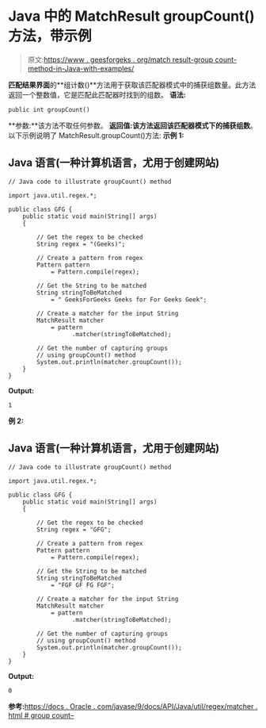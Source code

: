 # Java 中的 MatchResult groupCount()方法，带示例

> 原文:[https://www . geesforgeks . org/match result-group count-method-in-Java-with-examples/](https://www.geeksforgeeks.org/matchresult-groupcount-method-in-java-with-examples/)

**匹配结果界面**的**组计数()**方法用于获取该匹配器模式中的捕获组数量。此方法返回一个整数值，它是匹配此匹配器时找到的组数。
**语法:**

```
public int groupCount()
```

**参数:**该方法不取任何参数。
**返回值:**该方法返回该匹配器模式下**的捕获组数**。
以下示例说明了 MatchResult.groupCount()方法:
**示例 1:**

## Java 语言(一种计算机语言，尤用于创建网站)

```
// Java code to illustrate groupCount() method

import java.util.regex.*;

public class GFG {
    public static void main(String[] args)
    {

        // Get the regex to be checked
        String regex = "(Geeks)";

        // Create a pattern from regex
        Pattern pattern
            = Pattern.compile(regex);

        // Get the String to be matched
        String stringToBeMatched
            = " GeeksForGeeks Geeks for For Geeks Geek";

        // Create a matcher for the input String
        MatchResult matcher
            = pattern
                  .matcher(stringToBeMatched);

        // Get the number of capturing groups
        // using groupCount() method
        System.out.println(matcher.groupCount());
    }
}
```

**Output:** 

```
1
```

**例 2:**

## Java 语言(一种计算机语言，尤用于创建网站)

```
// Java code to illustrate groupCount() method

import java.util.regex.*;

public class GFG {
    public static void main(String[] args)
    {

        // Get the regex to be checked
        String regex = "GFG";

        // Create a pattern from regex
        Pattern pattern
            = Pattern.compile(regex);

        // Get the String to be matched
        String stringToBeMatched
            = "FGF GF FG FGF";

        // Create a matcher for the input String
        MatchResult matcher
            = pattern
                  .matcher(stringToBeMatched);

        // Get the number of capturing groups
        // using groupCount() method
        System.out.println(matcher.groupCount());
    }
}
```

**Output:** 

```
0
```

**参考:**[https://docs . Oracle . com/javase/9/docs/API/Java/util/regex/matcher . html # group count–](https://docs.oracle.com/javase/9/docs/api/java/util/regex/Matcher.html#groupCount--)